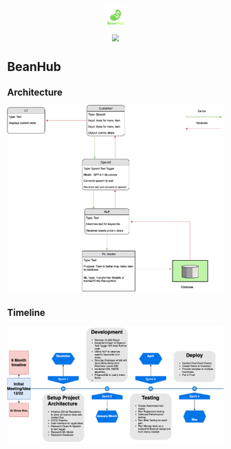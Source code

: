 <p align="center"><img src="other/images/bean_logo.png" alt="BeanHub" width="50" height="50">
<p align="center"><img src="https://github.com/Ibrahim-Haroon/BeanHub/actions/workflows/unit-test.yml/badge.svg">



# BeanHub

## Architecture
![architecture.drawio.png](other/images/architecture.drawio.png)

## Timeline
![timeline.png](other/images/timeline.drawio.png)
